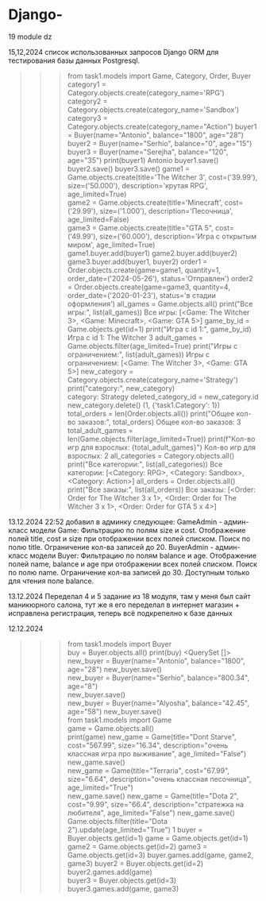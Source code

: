 # Django-
19 module dz

15,12,2024 
список использованных запросов Django ORM для тестирования базы данных Postgresql.
 <br>
>>> from task1.models import Game, Category, Order, Buyer
>>> category1 = Category.objects.create(category_name='RPG')
>>> category2 = Category.objects.create(category_name='Sandbox')
>>> category3 = Category.objects.create(category_name="Action")
>>> buyer1 = Buyer(name="Antonio", balance="1800", age="28")                     
>>> buyer2 = Buyer(name="Serhio", balance="0", age="15")     
>>> buyer3 = Buyer(name="Serejha", balance="120", age="35") 
>>> print(buyer1) 
Antonio
>>> buyer1.save()
>>> buyer2.save() 
>>> buyer3.save() 
>>> game1 = Game.objects.create(title='The Witcher 3', cost=('39.99'), size=('50.000'), description='крутая RPG', age_limited=True)        
>>> game2 = Game.objects.create(title='Minecraft', cost=('29.99'), size=('1.000'), description='Песочница', age_limited=False)               
>>> game3 = Game.objects.create(title="GTA 5", cost=('49.99'), size=('60.000'), description='Игра с открытым миром', age_limited=True)  
>>> game1.buyer.add(buyer1)
>>> game2.buyer.add(buyer2)
>>> game3.buyer.add(buyer1, buyer2)
>>> order1 = Order.objects.create(game=game1, quantity=1, order_date=('2024-05-26'), status='Отправлен') 
>>> order2 = Order.objects.create(game=game3, quantity=4, order_date=('2020-01-23'), status='в стадии оформления') 
>>> all_games = Game.objects.all()
>>> print("Все игры:", list(all_games))
Все игры: [<Game: The Witcher 3>, <Game: Minecraft>, <Game: GTA 5>]
>>> game_by_id = Game.objects.get(id=1)
>>> print("Игра с id 1:", game_by_id)
Игра с id 1: The Witcher 3
>>> adult_games = Game.objects.filter(age_limited=True)
>>> print("Игры с ограничением:", list(adult_games))
Игры с ограничением: [<Game: The Witcher 3>, <Game: GTA 5>]
>>> new_category = Category.objects.create(category_name='Strategy')
>>> print("category:", new_category)       
category: Strategy
>>> deleted_category_id = new_category.id
>>> new_category.delete()
(1, {'task1.Category': 1})
>>> total_orders = len(Order.objects.all())
>>> print("Общее кол-во заказов:", total_orders)
Общее кол-во заказов: 3
>>> total_adult_games = len(Game.objects.filter(age_limited=True))
>>> print(f"Кол-во игр для взрослых: {total_adult_games}")
Кол-во игр для взрослых: 2
>>> all_categories = Category.objects.all()
>>> print("Все категории:", list(all_categories))
Все категории: [<Category: RPG>, <Category: Sandbox>, <Category: Action>]
>>> all_orders = Order.objects.all()
>>> print("Все заказы:", list(all_orders))
Все заказы: [<Order: Order for The Witcher 3 x 1>, <Order: Order for The Witcher 3 x 1>, <Order: Order for GTA 5 x 4>]
>>>


13.12.2024 22:52
добавил в админку следующее:
GameAdmin - админ-класс модели Game:
Фильтрацию по полям size и cost.
Отображение полей title, cost и size при отображении всех полей списком.
Поиск по полю title.
Ограничение кол-ва записей до 20.
BuyerAdmin - админ-класс модели Buyer:
Фильтрацию по полям balance и age.
Отображение полей name, balance и age при отображении всех полей списком.
Поиск по полю name.
Ограничение кол-ва записей до 30.
Доступным только для чтения поле balance.

13.12.2024
Переделал 4 и 5 задание из 18 модуля, там у меня был сайт маникюрного салона, тут же я его переделал в интернет магазин + исправлена регистрация, теперь всё подкрепелно к базе данных 

12.12.2024
>>> from task1.models import Buyer   
>>> buy = Buyer.objects.all()
>>> print(buy) 
<QuerySet []>
>>> new_buyer = Buyer(name="Antonio", balance="1800", age="28") 
>>> new_buyer.save()                                           
>>> new_buyer = Buyer(name="Serhio", balance="800.34", age="8")  
>>> new_buyer.save()                                            
>>> new_buyer = Buyer(name="Alyosha", balance="42.45", age="58") 
>>> new_buyer.save()                                             
>>> from task1.models import Game                               
>>> game = Game.objects.all()                                    
>>> print(game) 
>>> new_game = Game(title="Dont Starve", cost="567.99", size="16.34", description="очень классная игра про выживание", age_limited="False") 
>>> new_game.save()                                                                                                                         
>>> new_game = Game(title="Terraria", cost="67.99", size="6.64", description="очень классная песочница", age_limited="True")           
>>> new_game.save()
>>> new_game = Game(title="Dota 2", cost="9.99", size="66.4", description="стратежка на любителя", age_limited="False")
>>> new_game.save()
>>> Game.objects.filter(title="Dota 2").update(age_limited="True")
1
 >>> buyer = Buyer.objects.get(id=1) 
>>> game = Game.objects.get(id=1)   
>>> game2 = Game.objects.get(id=2) 
>>> game3 = Game.objects.get(id=3) 
>>> buyer.games.add(game, game2, game3) 
>>> buyer2 = Buyer.objects.get(id=2)    
>>> buyer2.games.add(game)              
>>> buyer3 = Buyer.objects.get(id=3) 
>>> buyer3.games.add(game, game3)
